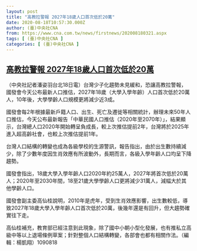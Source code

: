 ```yaml
---
layout: post
title: "高教拉警報 2027年18歲人口首次低於20萬"
date: 2020-08-18T10:57:30.000Z
author: (臺)中央社CNA
from: https://www.cna.com.tw/news/firstnews/202008180321.aspx
tags: [ (臺)中央社CNA ]
categories: [ (臺)中央社CNA ]
---
```

<!--1597748250000-->
[高教拉警報 2027年18歲人口首次低於20萬](https://www.cna.com.tw/news/firstnews/202008180321.aspx)
------

<div>
<div></div><div class="paragraph"><p>（中央社記者潘姿羽台北18日電）台灣少子化趨勢未見緩和，恐讓高教拉警報，國發會今天公布最新人口推估，2027年18歲（大學入學年齡）人口首次低於20萬人，10年後，大學學齡人口規模更將減少近3成。</p><p>國發會每2年根據最新戶籍人口、出生、死亡及遷徙等相關統計，辦理未來50年人口推估，今天公布最新報告「中華民國人口推估（2020年至2070年）」，結果顯示，台灣總人口2020年開始轉呈負成長，較上次推估提前2年，台灣將於2025年進入超高齡社會，也較上次推估提前1年。</p><p>台灣人口結構的轉變也成為各級學校的生源警訊，報告指出，由於出生數持續減少，除了少數年度因生肖效應有所波動外，長期而言，各級入學年齡人口均呈下降趨勢。</p><p>國發會指出，18歲大學入學年齡人口2020年約25萬人，2027年將首次低於20萬人；2020年至2030年間，18至21歲大學學齡人口更將減少31萬人，減幅大於其他學齡人口。</p><p>國發會副主委高仙桂說明，2010年是虎年，受到生肖效應影響，出生數較低，導致2027年18歲大學入學年齡人口首次低於20萬，後幾年還是有回升，但大趨勢確實往下走。</p><p>高仙桂補充，教育部已經注意到此現象，除了國中小朝小型化發展，也有推私立高級中等以上退場條例草案；針對整個人口結構轉變，各部會也都有相關作法。（編輯：楊凱翔）1090818</p></div>
</div>
